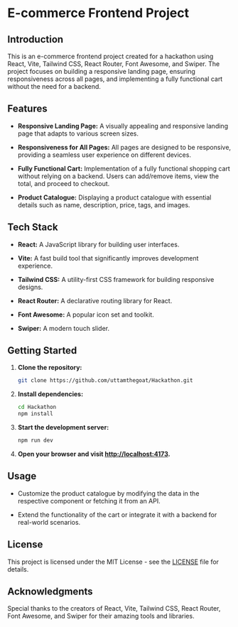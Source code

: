 # E-commerce Frontend Project

## Introduction

This is an e-commerce frontend project created for a hackathon using React, Vite, Tailwind CSS, React Router, Font Awesome, and Swiper. The project focuses on building a responsive landing page, ensuring responsiveness across all pages, and implementing a fully functional cart without the need for a backend.

## Features

- **Responsive Landing Page:** A visually appealing and responsive landing page that adapts to various screen sizes.

- **Responsiveness for All Pages:** All pages are designed to be responsive, providing a seamless user experience on different devices.

- **Fully Functional Cart:** Implementation of a fully functional shopping cart without relying on a backend. Users can add/remove items, view the total, and proceed to checkout.

- **Product Catalogue:** Displaying a product catalogue with essential details such as name, description, price, tags, and images.

## Tech Stack

- **React:** A JavaScript library for building user interfaces.

- **Vite:** A fast build tool that significantly improves development experience.

- **Tailwind CSS:** A utility-first CSS framework for building responsive designs.

- **React Router:** A declarative routing library for React.

- **Font Awesome:** A popular icon set and toolkit.

- **Swiper:** A modern touch slider.

## Getting Started

1. **Clone the repository:**

    ```bash
    git clone https://github.com/uttamthegoat/Hackathon.git
    ```

2. **Install dependencies:**

    ```bash
    cd Hackathon
    npm install
    ```

3. **Start the development server:**

    ```bash
    npm run dev
    ```

4. **Open your browser and visit [http://localhost:4173](http://localhost:4173).**

## Usage

- Customize the product catalogue by modifying the data in the respective component or fetching it from an API.

- Extend the functionality of the cart or integrate it with a backend for real-world scenarios.

## License

This project is licensed under the MIT License - see the [LICENSE](LICENSE) file for details.

## Acknowledgments

Special thanks to the creators of React, Vite, Tailwind CSS, React Router, Font Awesome, and Swiper for their amazing tools and libraries.
